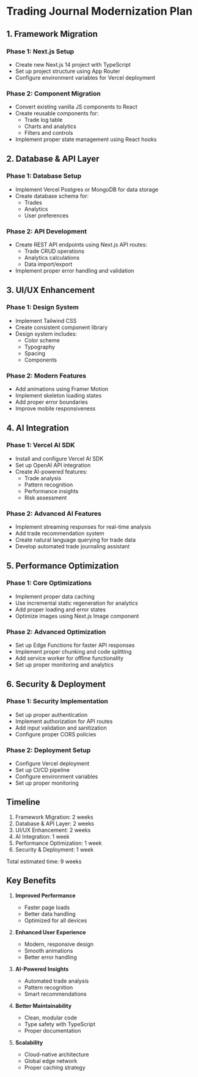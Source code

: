 # Trading Journal Modernization Plan

## 1. Framework Migration

### Phase 1: Next.js Setup
- Create new Next.js 14 project with TypeScript
- Set up project structure using App Router
- Configure environment variables for Vercel deployment

### Phase 2: Component Migration
- Convert existing vanilla JS components to React
- Create reusable components for:
  - Trade log table
  - Charts and analytics
  - Filters and controls
- Implement proper state management using React hooks

## 2. Database & API Layer

### Phase 1: Database Setup
- Implement Vercel Postgres or MongoDB for data storage
- Create database schema for:
  - Trades
  - Analytics
  - User preferences

### Phase 2: API Development
- Create REST API endpoints using Next.js API routes:
  - Trade CRUD operations
  - Analytics calculations
  - Data import/export
- Implement proper error handling and validation

## 3. UI/UX Enhancement

### Phase 1: Design System
- Implement Tailwind CSS
- Create consistent component library
- Design system includes:
  - Color scheme
  - Typography
  - Spacing
  - Components

### Phase 2: Modern Features
- Add animations using Framer Motion
- Implement skeleton loading states
- Add proper error boundaries
- Improve mobile responsiveness

## 4. AI Integration

### Phase 1: Vercel AI SDK
- Install and configure Vercel AI SDK
- Set up OpenAI API integration
- Create AI-powered features:
  - Trade analysis
  - Pattern recognition
  - Performance insights
  - Risk assessment

### Phase 2: Advanced AI Features
- Implement streaming responses for real-time analysis
- Add trade recommendation system
- Create natural language querying for trade data
- Develop automated trade journaling assistant

## 5. Performance Optimization

### Phase 1: Core Optimizations
- Implement proper data caching
- Use incremental static regeneration for analytics
- Add proper loading and error states
- Optimize images using Next.js Image component

### Phase 2: Advanced Optimization
- Set up Edge Functions for faster API responses
- Implement proper chunking and code splitting
- Add service worker for offline functionality
- Set up proper monitoring and analytics

## 6. Security & Deployment

### Phase 1: Security Implementation
- Set up proper authentication
- Implement authorization for API routes
- Add input validation and sanitization
- Configure proper CORS policies

### Phase 2: Deployment Setup
- Configure Vercel deployment
- Set up CI/CD pipeline
- Configure environment variables
- Set up proper monitoring

## Timeline

1. Framework Migration: 2 weeks
2. Database & API Layer: 2 weeks
3. UI/UX Enhancement: 2 weeks
4. AI Integration: 1 week
5. Performance Optimization: 1 week
6. Security & Deployment: 1 week

Total estimated time: 9 weeks

## Key Benefits

1. **Improved Performance**
   - Faster page loads
   - Better data handling
   - Optimized for all devices

2. **Enhanced User Experience**
   - Modern, responsive design
   - Smooth animations
   - Better error handling

3. **AI-Powered Insights**
   - Automated trade analysis
   - Pattern recognition
   - Smart recommendations

4. **Better Maintainability**
   - Clean, modular code
   - Type safety with TypeScript
   - Proper documentation

5. **Scalability**
   - Cloud-native architecture
   - Global edge network
   - Proper caching strategy